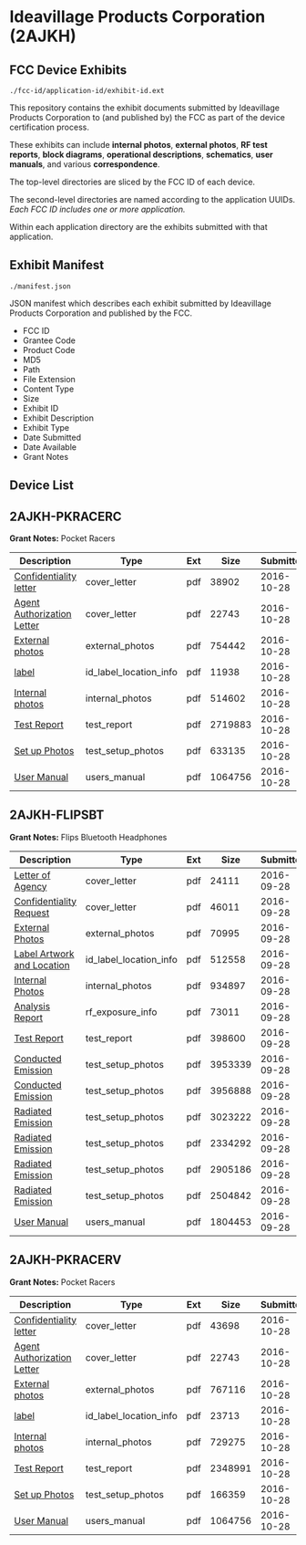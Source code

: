 # Ideavillage Products Corporation (2AJKH)
## FCC Device Exhibits

```
./fcc-id/application-id/exhibit-id.ext
```

This repository contains the exhibit documents submitted by Ideavillage Products Corporation to (and published by) the FCC as part of the device certification process.

These exhibits can include **internal photos**, **external photos**, **RF test reports**, **block diagrams**, **operational descriptions**, **schematics**, **user manuals**, and various **correspondence**.

The top-level directories are sliced by the FCC ID of each device.

The second-level directories are named according to the application UUIDs. *Each FCC ID includes one or more application.*

Within each application directory are the exhibits submitted with that application. 

## Exhibit Manifest

```
./manifest.json
```

JSON manifest which describes each exhibit submitted by Ideavillage Products Corporation and published by the FCC.

- FCC ID
- Grantee Code
- Product Code
- MD5
- Path
- File Extension
- Content Type
- Size
- Exhibit ID
- Exhibit Description
- Exhibit Type
- Date Submitted
- Date Available
- Grant Notes

## Device List
## 2AJKH-PKRACERC
**Grant Notes:** Pocket Racers

| Description | Type | Ext | Size | Submitted | Available |
| ----------- | ---- | --- | ---- | --------- | --------- |
| [Confidentiality letter](2AJKH-PKRACERC/0524a755ff1a50b20207c7e213a01cc5/3178679.pdf) | cover_letter | pdf | 38902 | 2016-10-28 | 2016-10-28 |
| [Agent Authorization Letter](2AJKH-PKRACERC/0524a755ff1a50b20207c7e213a01cc5/3178486.pdf) | cover_letter | pdf | 22743 | 2016-10-28 | 2016-10-28 |
| [External photos](2AJKH-PKRACERC/0524a755ff1a50b20207c7e213a01cc5/3178678.pdf) | external_photos | pdf | 754442 | 2016-10-28 | 2016-10-28 |
| [label](2AJKH-PKRACERC/0524a755ff1a50b20207c7e213a01cc5/3178681.pdf) | id_label_location_info | pdf | 11938 | 2016-10-28 | 2016-10-28 |
| [Internal photos](2AJKH-PKRACERC/0524a755ff1a50b20207c7e213a01cc5/3178680.pdf) | internal_photos | pdf | 514602 | 2016-10-28 | 2016-10-28 |
| [Test Report](2AJKH-PKRACERC/0524a755ff1a50b20207c7e213a01cc5/3178686.pdf) | test_report | pdf | 2719883 | 2016-10-28 | 2016-10-28 |
| [Set up Photos](2AJKH-PKRACERC/0524a755ff1a50b20207c7e213a01cc5/3178684.pdf) | test_setup_photos | pdf | 633135 | 2016-10-28 | 2016-10-28 |
| [User Manual](2AJKH-PKRACERC/0524a755ff1a50b20207c7e213a01cc5/3178488.pdf) | users_manual | pdf | 1064756 | 2016-10-28 | 2016-10-28 |
## 2AJKH-FLIPSBT
**Grant Notes:** Flips Bluetooth Headphones

| Description | Type | Ext | Size | Submitted | Available |
| ----------- | ---- | --- | ---- | --------- | --------- |
| [Letter of Agency](2AJKH-FLIPSBT/bb40673ce2a920f6c3b876e231cc9c4b/3150860.pdf) | cover_letter | pdf | 24111 | 2016-09-28 | 2016-09-28 |
| [Confidentiality Request](2AJKH-FLIPSBT/bb40673ce2a920f6c3b876e231cc9c4b/3150861.pdf) | cover_letter | pdf | 46011 | 2016-09-28 | 2016-09-28 |
| [External Photos](2AJKH-FLIPSBT/bb40673ce2a920f6c3b876e231cc9c4b/3150874.pdf) | external_photos | pdf | 70995 | 2016-09-28 | 2016-09-28 |
| [Label Artwork and Location](2AJKH-FLIPSBT/bb40673ce2a920f6c3b876e231cc9c4b/3150875.pdf) | id_label_location_info | pdf | 512558 | 2016-09-28 | 2016-09-28 |
| [Internal Photos](2AJKH-FLIPSBT/bb40673ce2a920f6c3b876e231cc9c4b/3150876.pdf) | internal_photos | pdf | 934897 | 2016-09-28 | 2016-09-28 |
| [Analysis Report](2AJKH-FLIPSBT/bb40673ce2a920f6c3b876e231cc9c4b/3150877.pdf) | rf_exposure_info | pdf | 73011 | 2016-09-28 | 2016-09-28 |
| [Test Report](2AJKH-FLIPSBT/bb40673ce2a920f6c3b876e231cc9c4b/3150866.pdf) | test_report | pdf | 398600 | 2016-09-28 | 2016-09-28 |
| [Conducted Emission](2AJKH-FLIPSBT/bb40673ce2a920f6c3b876e231cc9c4b/3150867.pdf) | test_setup_photos | pdf | 3953339 | 2016-09-28 | 2017-03-28 |
| [Conducted Emission](2AJKH-FLIPSBT/bb40673ce2a920f6c3b876e231cc9c4b/3150868.pdf) | test_setup_photos | pdf | 3956888 | 2016-09-28 | 2017-03-28 |
| [Radiated Emission](2AJKH-FLIPSBT/bb40673ce2a920f6c3b876e231cc9c4b/3150869.pdf) | test_setup_photos | pdf | 3023222 | 2016-09-28 | 2017-03-28 |
| [Radiated Emission](2AJKH-FLIPSBT/bb40673ce2a920f6c3b876e231cc9c4b/3150870.pdf) | test_setup_photos | pdf | 2334292 | 2016-09-28 | 2017-03-28 |
| [Radiated Emission](2AJKH-FLIPSBT/bb40673ce2a920f6c3b876e231cc9c4b/3150871.pdf) | test_setup_photos | pdf | 2905186 | 2016-09-28 | 2017-03-28 |
| [Radiated Emission](2AJKH-FLIPSBT/bb40673ce2a920f6c3b876e231cc9c4b/3150872.pdf) | test_setup_photos | pdf | 2504842 | 2016-09-28 | 2017-03-28 |
| [User Manual](2AJKH-FLIPSBT/bb40673ce2a920f6c3b876e231cc9c4b/3150862.pdf) | users_manual | pdf | 1804453 | 2016-09-28 | 2017-03-28 |
## 2AJKH-PKRACERV
**Grant Notes:** Pocket Racers

| Description | Type | Ext | Size | Submitted | Available |
| ----------- | ---- | --- | ---- | --------- | --------- |
| [Confidentiality letter](2AJKH-PKRACERV/0ee3369afacc488ca3e50dc299b75590/3178480.pdf) | cover_letter | pdf | 43698 | 2016-10-28 | 2016-10-28 |
| [Agent Authorization Letter](2AJKH-PKRACERV/0ee3369afacc488ca3e50dc299b75590/3178486.pdf) | cover_letter | pdf | 22743 | 2016-10-28 | 2016-10-28 |
| [External photos](2AJKH-PKRACERV/0ee3369afacc488ca3e50dc299b75590/3178479.pdf) | external_photos | pdf | 767116 | 2016-10-28 | 2016-10-28 |
| [label](2AJKH-PKRACERV/0ee3369afacc488ca3e50dc299b75590/3178482.pdf) | id_label_location_info | pdf | 23713 | 2016-10-28 | 2016-10-28 |
| [Internal photos](2AJKH-PKRACERV/0ee3369afacc488ca3e50dc299b75590/3178481.pdf) | internal_photos | pdf | 729275 | 2016-10-28 | 2016-10-28 |
| [Test Report](2AJKH-PKRACERV/0ee3369afacc488ca3e50dc299b75590/3178487.pdf) | test_report | pdf | 2348991 | 2016-10-28 | 2016-10-28 |
| [Set up Photos](2AJKH-PKRACERV/0ee3369afacc488ca3e50dc299b75590/3178485.pdf) | test_setup_photos | pdf | 166359 | 2016-10-28 | 2016-10-28 |
| [User Manual](2AJKH-PKRACERV/0ee3369afacc488ca3e50dc299b75590/3178488.pdf) | users_manual | pdf | 1064756 | 2016-10-28 | 2016-10-28 |
